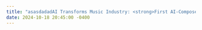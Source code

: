 ```yaml
---
title: "asasdadadAI Transforms Music Industry: <strong>First AI-Composed Symphony Debuts</strong> in New York"
date: 2024-10-18 20:45:00 -0400
---
```

